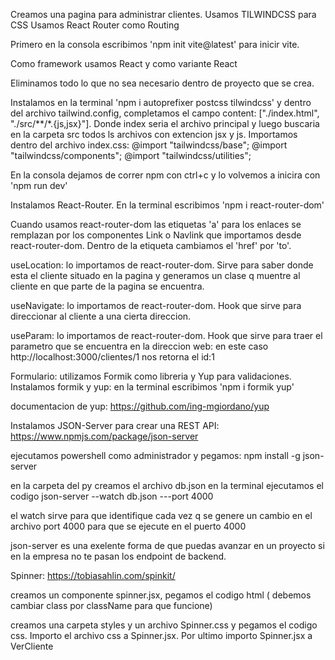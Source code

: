 Creamos una pagina para administrar clientes.
Usamos TILWINDCSS para CSS 
Usamos React Router como Routing

Primero en la consola escribimos 'npm init vite@latest' para inicir vite.

Como framework usamos React y como variante React

Eliminamos todo lo que no sea necesario dentro de proyecto que se crea.

Instalamos en la terminal 'npm i autoprefixer postcss tilwindcss' y dentro del archivo tailwind.config, completamos el campo content: ["./index.html", "./src/**/*.{js,jsx}"]. Donde index seria el archivo principal y luego buscaria en la carpeta src todos ls archivos con extencion jsx y js. Importamos dentro del archivo index.css:
@import "tailwindcss/base";
@import "tailwindcss/components";
@import "tailwindcss/utilities";

En la consola dejamos de correr npm con ctrl+c y lo volvemos a inicira con 'npm run dev'

Instalamos React-Router. En la terminal escribimos 'npm i react-router-dom'


<!-- 
En App.jsx creamos las rutas:
    <Route></Route>  // grupo de rutas(abre en un elemento y cierra en otro)
    <Route />  // una sola ruta (abre y cierra en el mismo elemto)

<BrowserRouter>
    <Routes>
        <Route path='/' element={<IniciarSesion />}>
          <Route index element={<LoginForm />} />
        </Route>
        <Route path='/clientes' element={<Layout />}>
          <Route index element={<Inicio />} />
          <Route path='nuevo' element={<NuevoCliente />} />
          <Route path='editar/:id' element={<EditarCliente />} />
        </Route>
    </Routes>
</BrowserRouter> -->

Cuando usamos react-router-dom las etiquetas 'a' para los enlaces se remplazan por los componentes Link o Navlink que importamos desde react-router-dom. Dentro de la etiqueta cambiamos el 'href' por 'to'.

useLocation: lo importamos de react-router-dom. Sirve para saber donde esta el cliente situado en la pagina y generamos un clase q muentre al cliente en que parte de la pagina se encuentra.

useNavigate: lo importamos de react-router-dom. Hook que sirve para direccionar al cliente a una cierta direccion.

useParam: lo importamos de react-router-dom. Hook que sirve para traer el parametro que se encuentra en la direccion web: en este caso http://localhost:3000/clientes/1 nos retorna el id:1

Formulario: utilizamos Formik como libreria y Yup para validaciones.
Instalamos formik y yup: en la terminal escribimos 'npm i formik yup'

documentacion de yup: https://github.com/ing-mgiordano/yup

Instalamos JSON-Server para crear una REST API: https://www.npmjs.com/package/json-server

ejecutamos powershell como administrador y pegamos: npm install -g json-server

en la carpeta del py creamos el archivo db.json
en la terminal ejecutamos el codigo json-server --watch db.json ---port 4000

el watch sirve para que identifique cada vez q se genere un cambio en el archivo
port 4000 para que se ejecute en el puerto 4000

json-server es una exelente forma de que puedas avanzar en un proyecto si en la empresa no te pasan los endpoint de backend.


Spinner: https://tobiasahlin.com/spinkit/

creamos un componente spinner.jsx, pegamos el codigo html ( debemos cambiar class por className para que funcione)

creamos una carpeta styles y un archivo Spinner.css y pegamos el codigo css. Importo el archivo css a Spinner.jsx. Por ultimo importo Spinner.jsx a VerCliente